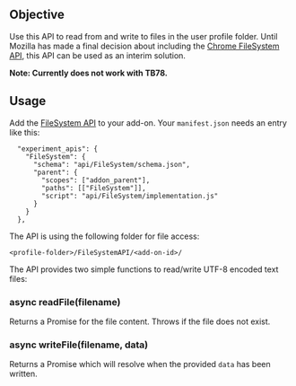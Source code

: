 ## Objective

Use this API to read from and write to files in the user profile folder. Until Mozilla has made a final decision about including the [Chrome FileSystem API](https://web.dev/file-system-access/), this API can be used as an interim solution.

**Note: Currently does not work with TB78.**

## Usage

Add the [FileSystem API](https://github.com/thunderbird/addon-developer-support/tree/master/auxiliary-apis/FileSystem) to your add-on. Your `manifest.json` needs an entry like this:

```
  "experiment_apis": {
    "FileSystem": {
      "schema": "api/FileSystem/schema.json",
      "parent": {
        "scopes": ["addon_parent"],
        "paths": [["FileSystem"]],
        "script": "api/FileSystem/implementation.js"
      }
    }
  },
```

The API is using the following folder for file access:

```
<profile-folder>/FileSystemAPI/<add-on-id>/
```

The API provides two simple functions to read/write UTF-8 encoded text files:

### async readFile(filename)

Returns a Promise for the file content. Throws if the file does not exist. 


### async writeFile(filename, data)

Returns a Promise which will resolve when the provided `data` has been written.
